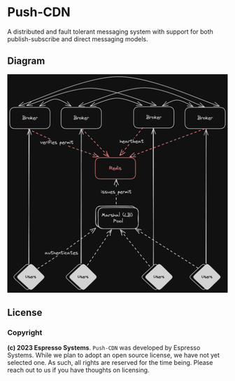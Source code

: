 # Push-CDN
A distributed and fault tolerant messaging system with support for both publish-subscribe and direct messaging models.

## Diagram
![high level connection diagram](https://github.com/EspressoSystems/push-cdn/blob/master/diagrams/high-level-connections.png?raw=true)

## License
### Copyright
**(c) 2023 Espresso Systems**.
`Push-CDN` was developed by Espresso Systems. While we plan to adopt an open source license, we have not yet selected one. As such, all rights are reserved for the time being. Please reach out to us if you have thoughts on licensing.
